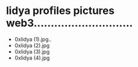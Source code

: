 # lidya profiles pictures web3.............................
- 0xlidya (1).jpg..
- 0xlidya (2).jpg
- 0xlidya (3).jpg
- 0xlidya (4).jpg
